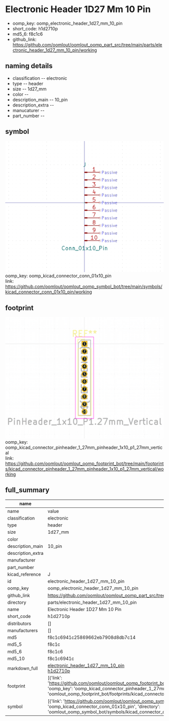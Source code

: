 # Electronic Header 1D27 Mm 10 Pin

  
* oomp_key: oomp_electronic_header_1d27_mm_10_pin 
* short_code: h1d2710p
* md5_6: f8c1c6  
* github_link: https://github.com/oomlout/oomlout_oomp_part_src/tree/main/parts/electronic_header_1d27_mm_10_pin/working  
## naming details
* classification -- electronic
* type -- header
* size -- 1d27_mm
* color -- 
* description_main -- 10_pin
* description_extra -- 
* manucaturer -- 
* part_number -- 



## symbol

![](symbol/0/working/working_600.png)  
oomp_key: oomp_kicad_connector_conn_01x10_pin  
link: https://github.com/oomlout/oomlout_oomp_symbol_bot/tree/main/symbols/kicad_connector_conn_01x10_pin/working  

## footprint

![](footprint/0/working/working_600.png)  
oomp_key: oomp_kicad_connector_pinheader_1_27mm_pinheader_1x10_p1_27mm_vertical  
link: https://github.com/oomlout/oomlout_oomp_footprint_bot/tree/main/footprints/kicad_connector_pinheader_1_27mm_pinheader_1x10_p1_27mm_vertical/working  

## full_summary
| name | value | 
| --- | --- | 
| name | value | 
| classification | electronic | 
| type | header | 
| size | 1d27_mm | 
| color |  | 
| description_main | 10_pin | 
| description_extra |  | 
| manufacturer |  | 
| part_number |  | 
| kicad_reference | J | 
| id | electronic_header_1d27_mm_10_pin | 
| oomp_key | oomp_electronic_header_1d27_mm_10_pin | 
| github_link | https://github.com/oomlout/oomlout_oomp_part_src/tree/main/parts/electronic_header_1d27_mm_10_pin/working | 
| directory | parts/electronic_header_1d27_mm_10_pin | 
| name | Electronic Header 1D27 Mm 10 Pin | 
| short_code | h1d2710p | 
| distributors | [] | 
| manufacturers | [] | 
| md5 | f8c1c6941c25869662eb7908d8db7c14 | 
| md5_5 | f8c1c | 
| md5_6 | f8c1c6 | 
| md5_10 | f8c1c6941c | 
| markdown_full | [electronic_header_1d27_mm_10_pin](https://github.com/oomlout/oomlout_oomp_part_src/tree/main/parts/electronic_header_1d27_mm_10_pin/working)<br>[h1d2710p](https://github.com/oomlout/oomlout_oomp_part_src/tree/main/parts/electronic_header_1d27_mm_10_pin/working)<br> | 
| footprint | [{'link': 'https://github.com/oomlout/oomlout_oomp_footprint_bot/tree/main/foootprntss/kicad_connector_pinheader_1_27mm_pinheader_1x10_p1_27mm_vertical', 'oomp_key': 'oomp_kicad_connector_pinheader_1_27mm_pinheader_1x10_p1_27mm_vertical', 'directory': 'oomlout_oomp_footprint_bot/footprints/kicad_connector_pinheader_1_27mm_pinheader_1x10_p1_27mm_vertical//working/working.kicad_mod'}] | 
| symbol | [{'link': 'https://github.com/oomlout/oomlout_oomp_symbol_bot/tree/main/symbols/kicad_connector_conn_01x10_pin', 'oomp_key': 'oomp_kicad_connector_conn_01x10_pin', 'directory': 'oomlout_oomp_symbol_bot/symbols/kicad_connector_conn_01x10_pin//working/working.kicad_sym'}] | 
